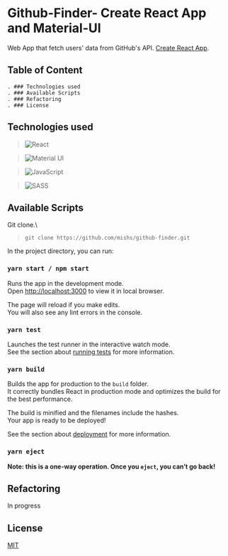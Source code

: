 # Github-Finder- Create React App and Material-UI

Web App that fetch users' data from GitHub's API.
[Create React App](https://github.com/facebook/create-react-app).

## Table of Content
    . ### Technologies used
    . ### Available Scripts
    . ### Refactoring
    . ### License
    
## Technologies used

> <img alt="React" src="https://img.shields.io/badge/react%20-%2320232a.svg?&style=for-the-badge&logo=react&logoColor=%2361DAFB"/>        

> <img alt="Material UI" src="https://img.shields.io/badge/material%20ui%20-%230081CB.svg?&style=for-the-badge&logo=material-ui&logoColor=white"/>        	

> <img alt="JavaScript" src="https://img.shields.io/badge/javascript%20-%23323330.svg?&style=for-the-badge&logo=javascript&logoColor=%23F7DF1E"/>  

> <img alt="SASS" src="https://img.shields.io/badge/SASS%20-hotpink.svg?&style=for-the-badge&logo=SASS&logoColor=white"/>

## Available Scripts

Git clone.\
> ```git clone https://github.com/mishs/github-finder.git```


In the project directory, you can run:

### `yarn start / npm start`

Runs the app in the development mode.\
Open [http://localhost:3000](http://localhost:3000) to view it in local browser.

The page will reload if you make edits.\
You will also see any lint errors in the console.

### `yarn test`

Launches the test runner in the interactive watch mode.\
See the section about [running tests](https://facebook.github.io/create-react-app/docs/running-tests) for more information.

### `yarn build`

Builds the app for production to the `build` folder.\
It correctly bundles React in production mode and optimizes the build for the best performance.

The build is minified and the filenames include the hashes.\
Your app is ready to be deployed!

See the section about [deployment](https://facebook.github.io/create-react-app/docs/deployment) for more information.

### `yarn eject`

**Note: this is a one-way operation. Once you `eject`, you can’t go back!**


## Refactoring
In progress


## License
[MIT](https://choosealicense.com/licenses/mit/)


